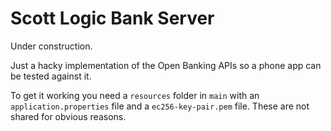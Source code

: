 # Scott Logic Bank Server

Under construction.

Just a hacky implementation of the Open Banking APIs so a phone app can be tested against it.

To get it working you need a `resources` folder in `main` with an `application.properties` file and a `ec256-key-pair.pem` file.
These are not shared for obvious reasons.